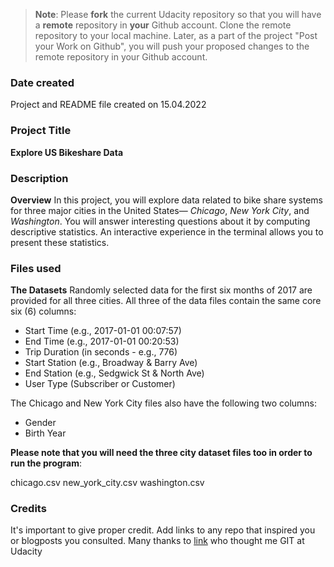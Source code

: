 >**Note**: Please **fork** the current Udacity repository so that you will have a **remote** repository in **your** Github account. Clone the remote repository to your local machine. Later, as a part of the project "Post your Work on Github", you will push your proposed changes to the remote repository in your Github account.

### Date created
Project and README file created on 15.04.2022
### Project Title
**Explore US Bikeshare Data**

### Description
**Overview**
In this project, you will explore data related to bike share systems for three major cities in the United States— *Chicago*, *New York City*, and *Washington*.
You will answer interesting questions about it by computing descriptive statistics.
An interactive experience in the terminal allows you to present these statistics.

### Files used
**The Datasets**
Randomly selected data for the first six months of 2017 are provided for all three cities. All three of the data files contain the same core six (6) columns:

* Start Time (e.g., 2017-01-01 00:07:57)
* End Time (e.g., 2017-01-01 00:20:53)
* Trip Duration (in seconds - e.g., 776)
* Start Station (e.g., Broadway & Barry Ave)
* End Station (e.g., Sedgwick St & North Ave)
* User Type (Subscriber or Customer)

The Chicago and New York City files also have the following two columns:

* Gender
* Birth Year

**Please note that you will need the three city dataset files too in order to run the program**:

chicago.csv
new_york_city.csv
washington.csv

### Credits
It's important to give proper credit. Add links to any repo that inspired you or blogposts you consulted.
Many thanks to [link](https://github.com/richardkalehoff "Richard Kalehoff") who thought me GIT at Udacity
